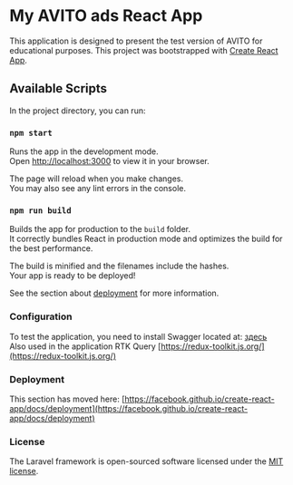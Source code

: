 # My AVITO ads React App

This application is designed to present the test version of AVITO for educational purposes.
This project was bootstrapped with [Create React App](https://github.com/facebook/create-react-app).

## Available Scripts

In the project directory, you can run:

### `npm start`

Runs the app in the development mode.\
Open [http://localhost:3000](http://localhost:3000) to view it in your browser.

The page will reload when you make changes.\
You may also see any lint errors in the console.

### `npm run build`

Builds the app for production to the `build` folder.\
It correctly bundles React in production mode and optimizes the build for the best performance.

The build is minified and the filenames include the hashes.\
Your app is ready to be deployed!

See the section about [deployment](https://facebook.github.io/create-react-app/docs/deployment) for more information.

### Configuration

To test the application, you need to install Swagger located at: [здесь](https://drive.google.com/file/d/1pFE-NRANTsWmQwTyURjHXuECMmoKCFjO/view?usp=share_link)\
Also used in the application RTK Query [https://redux-toolkit.js.org/](https://redux-toolkit.js.org/)

### Deployment

This section has moved here: [https://facebook.github.io/create-react-app/docs/deployment](https://facebook.github.io/create-react-app/docs/deployment)

### License

The Laravel framework is open-sourced software licensed under the [MIT license](https://opensource.org/licenses/MIT).

